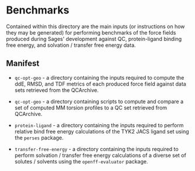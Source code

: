 # Benchmarks

Contained within this directory are the main inputs (or instructions on how they may be generated)
for performing benchmarks of the force fields produced during Sages' development against QC, protein-ligand 
binding free energy, and solvation / transfer free energy data.

## Manifest

* `qc-opt-geo` - a directory containing the inputs required to compute the ddE, RMSD, and TDF metrics of 
  each produced force field against data sets retrieved from the QCArchive.

* `qc-opt-geo` - a directory containing scripts to compute and compare a set of computed MM torsion profiles
  to a QC set retrieved from QCArchive.

* `protein-ligand` - a directory containing the inputs required to perform relative bind free energy
  calculations of the TYK2 JACS ligand set using the `perses` package.
  
* `transfer-free-energy` - a directory containing the inputs required to perform solvation / transfer free energy
  calculations of a diverse set of solutes / solvents using the `openff-evaluator` package.
